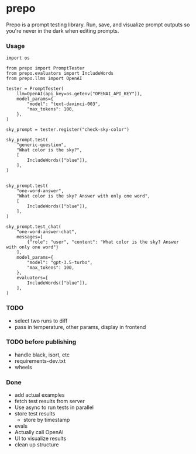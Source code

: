 # prepo

Prepo is a prompt testing library. Run, save, and visualize prompt outputs so you're never in the dark when editing prompts.

### Usage

```
import os

from prepo import PromptTester
from prepo.evaluators import IncludeWords
from prepo.llms import OpenAI

tester = PromptTester(
    llm=OpenAI(api_key=os.getenv("OPENAI_API_KEY")),
    model_params={
        "model": "text-davinci-003",
        "max_tokens": 100,
    },
)

sky_prompt = tester.register("check-sky-color")

sky_prompt.test(
    "generic-question",
    "What color is the sky?",
    [
        IncludeWords(["blue"]),
    ],
)


sky_prompt.test(
    "one-word-answer",
    "What color is the sky? Answer with only one word",
    [
        IncludeWords(["blue"]),
    ],
)

sky_prompt.test_chat(
    "one-word-answer-chat",
    messages=[
        {"role": "user", "content": "What color is the sky? Answer with only one word"}
    ],
    model_params={
        "model": "gpt-3.5-turbo",
        "max_tokens": 100,
    },
    evaluators=[
        IncludeWords(["blue"]),
    ],
)

```

### TODO

- select two runs to diff
- pass in temperature, other params, display in frontend

### TODO before publishing
- handle black, isort, etc
- requirements-dev.txt
- wheels

### Done
- add actual examples
- fetch test results from server
- Use async to run tests in parallel
- store test results
  - store by timestamp
- evals
- Actually call OpenAI
- UI to visualize results
- clean up structure

